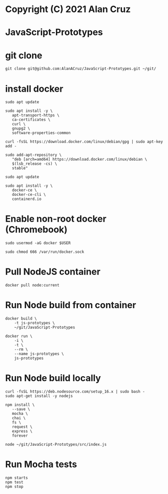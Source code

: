 # Copyright (C) 2021 Alan Cruz
# JavaScript-Prototypes

# git clone
```
git clone git@github.com:AlanACruz/JavaScript-Prototypes.git ~/git/
```

# install docker
```
sudo apt update

sudo apt install -y \
   apt-transport-https \
   ca-certificates \
   curl \
   gnupg2 \
   software-properties-common

curl -fsSL https://download.docker.com/linux/debian/gpg | sudo apt-key add -

sudo add-apt-repository \
   "deb [arch=amd64] https://download.docker.com/linux/debian \
   $(lsb_release -cs) \
   stable"
   
sudo apt update

sudo apt install -y \
   docker-ce \
   docker-ce-cli \
   containerd.io
```

# Enable non-root docker (Chromebook)
```
sudo usermod -aG docker $USER

sudo chmod 666 /var/run/docker.sock
```

# Pull NodeJS container
```
docker pull node:current
```

# Run Node build from container
```
docker build \
    -t js-prototypes \
    ~/git/JavaScript-Prototypes

docker run \
    -i \
    -t \
    --rm \
    --name js-prototypes \
    js-prototypes
```

# Run Node build locally
```
curl -fsSL https://deb.nodesource.com/setup_16.x | sudo bash -
sudo apt-get install -y nodejs

npm install \
   --save \
   mocha \
   chai \
   fs \
   request \
   express \
   forever 

node ~/git/JavaScript-Prototypes/src/index.js   
```

# Run Mocha tests
```
npm starts
npm test
npm stop
```